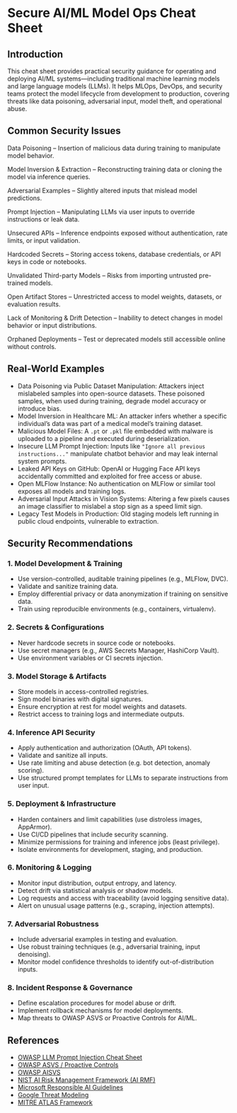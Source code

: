 # Secure AI/ML Model Ops Cheat Sheet

## Introduction

This cheat sheet provides practical security guidance for operating and deploying AI/ML systems—including traditional machine learning models and large language models (LLMs).
It helps MLOps, DevOps, and security teams protect the model lifecycle from development to production, covering threats like data poisoning, adversarial input, model theft, and operational abuse.

## Common Security Issues

Data Poisoning – Insertion of malicious data during training to manipulate model behavior.

Model Inversion & Extraction – Reconstructing training data or cloning the model via inference queries.

Adversarial Examples – Slightly altered inputs that mislead model predictions.

Prompt Injection – Manipulating LLMs via user inputs to override instructions or leak data.

Unsecured APIs – Inference endpoints exposed without authentication, rate limits, or input validation.

Hardcoded Secrets – Storing access tokens, database credentials, or API keys in code or notebooks.

Unvalidated Third-party Models – Risks from importing untrusted pre-trained models.

Open Artifact Stores – Unrestricted access to model weights, datasets, or evaluation results.

Lack of Monitoring & Drift Detection – Inability to detect changes in model behavior or input distributions.

Orphaned Deployments – Test or deprecated models still accessible online without controls.

## Real-World Examples

- Data Poisoning via Public Dataset Manipulation: Attackers inject mislabeled samples into open-source datasets. These poisoned samples, when used during training, degrade model accuracy or introduce bias.
- Model Inversion in Healthcare ML: An attacker infers whether a specific individual’s data was part of a medical model’s training dataset.
- Malicious Model Files: A `.pt` or `.pkl` file embedded with malware is uploaded to a pipeline and executed during deserialization.
- Insecure LLM Prompt Injection: Inputs like `"Ignore all previous instructions..."` manipulate chatbot behavior and may leak internal system prompts.
- Leaked API Keys on GitHub: OpenAI or Hugging Face API keys accidentally committed and exploited for free access or abuse.
- Open MLFlow Instance: No authentication on MLFlow or similar tool exposes all models and training logs.
- Adversarial Input Attacks in Vision Systems: Altering a few pixels causes an image classifier to mislabel a stop sign as a speed limit sign.
- Legacy Test Models in Production: Old staging models left running in public cloud endpoints, vulnerable to extraction.

## Security Recommendations

### 1. Model Development & Training

- Use version-controlled, auditable training pipelines (e.g., MLFlow, DVC).
- Validate and sanitize training data.
- Employ differential privacy or data anonymization if training on sensitive data.
- Train using reproducible environments (e.g., containers, virtualenv).

### 2. Secrets & Configurations

- Never hardcode secrets in source code or notebooks.
- Use secret managers (e.g., AWS Secrets Manager, HashiCorp Vault).
- Use environment variables or CI secrets injection.

### 3. Model Storage & Artifacts

- Store models in access-controlled registries.
- Sign model binaries with digital signatures.
- Ensure encryption at rest for model weights and datasets.
- Restrict access to training logs and intermediate outputs.

### 4. Inference API Security

- Apply authentication and authorization (OAuth, API tokens).
- Validate and sanitize all inputs.
- Use rate limiting and abuse detection (e.g. bot detection, anomaly scoring).
- Use structured prompt templates for LLMs to separate instructions from user input.

### 5. Deployment & Infrastructure

- Harden containers and limit capabilities (use distroless images, AppArmor).
- Use CI/CD pipelines that include security scanning.
- Minimize permissions for training and inference jobs (least privilege).
- Isolate environments for development, staging, and production.

### 6. Monitoring & Logging

- Monitor input distribution, output entropy, and latency.
- Detect drift via statistical analysis or shadow models.
- Log requests and access with traceability (avoid logging sensitive data).
- Alert on unusual usage patterns (e.g., scraping, injection attempts).

### 7. Adversarial Robustness

- Include adversarial examples in testing and evaluation.
- Use robust training techniques (e.g., adversarial training, input denoising).
- Monitor model confidence thresholds to identify out-of-distribution inputs.

### 8. Incident Response & Governance

- Define escalation procedures for model abuse or drift.
- Implement rollback mechanisms for model deployments.
- Map threats to OWASP ASVS or Proactive Controls for AI/ML.

## References

- [OWASP LLM Prompt Injection Cheat Sheet](LLM_Prompt_Injection_Prevention_Cheat_Sheet.md)  
- [OWASP ASVS / Proactive Controls](https://owasp.org/www-project-application-security-verification-standard/)  
- [OWASP AISVS](https://owasp.org/www-project-artificial-intelligence-security-verification-standard-aisvs-docs/)
- [NIST AI Risk Management Framework (AI RMF)](https://www.nist.gov/itl/ai-risk-management-framework)  
- [Microsoft Responsible AI Guidelines](https://www.microsoft.com/en-us/ai/principles-and-approach)  
- [Google Threat Modeling](https://services.google.com/fh/files/misc/ds-threat-modeling-security-service-en.pdf)  
- [MITRE ATLAS Framework](https://atlas.mitre.org/)
